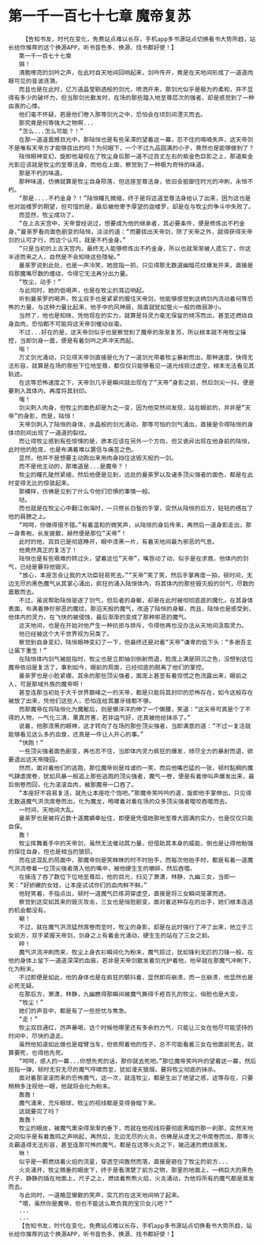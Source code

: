 # 第一千一百七十七章 魔帝复苏
        【告知书友，时代在变化，免费站点难以长存，手机app多书源站点切换看书大势所趋，站长给你推荐的这个换源APP，听书音色多、换源、找书都好使！】
       第一千一百七十七章
       锵！
       清脆嘹亮的剑吟之声，在此时自天地间回响起来，剑吟传开，竟是在天地间形成了一道道肉眼可见的音波涟漪。
       而且也是在此时，亿万道晶莹剔透般的剑光，喷洒开来，那剑光似乎是极为的柔和，并不显得有多少的破坏力，但当那剑光散发时，在场的那些踏入地至尊层次的强者，却是感觉到了一种由衷的心悸。
       他们毫不怀疑，若是他们卷入那等剑光之中，恐怕会在顷刻间湮灭而去。
       那究竟是何等强大之物啊...
       “怎么...怎么可能？！”
       在那一道道震撼目光中，那陆恒也是有些呆滞的望着这一幕，忍不住的喃喃失声，这天帝剑不是唯有天帝方才能够拔出的吗？为何眼下，一个不过九品圆满的小子，竟然也是能够做到了？
       陆恒眼神变幻，旋即他凝视在了牧尘身后那一道不过百丈左右的紫金色巨影之上，那道紫金光影应该就是牧尘的至尊法身，而他在上面，察觉到了一种极为奇特的味道。
       那是不朽的味道。
       那种味道，仿佛就算是牧尘自身陨落，但这座至尊法身，依旧会抵御住时光的冲刷，永恒不朽。
       “那是....不朽金身？！”陆恒瞳孔微缩，终于是将这道至尊法身给认了出来，因为这也是他对迦楼罗的期望，但可惜的是，最后被他寄予厚望的迦楼罗，却是在与牧尘的争斗中失败了。
       而显然，牧尘成功了。
       “在上古天宫中，天帝曾经说过，想要成为他的继承者，其必要条件，便是修炼出不朽金身。”曼荼罗看向面色剧变的陆恒，淡淡的道：“而要拔出天帝剑，除了天帝之外，就得获得天帝剑的认可才行，而这个认可，就是不朽金身。”
       “只是当初的上古天宫内，最终无人能够修炼出不朽金身，所以也就渐渐被人遗忘了，你这半途而来之人，自然是不会知晓这些隐秘。”
       曼荼罗说到此处，也是一声冷笑，她屈指一抓，只见得那无数道幽暗花纹爆发开来，直接是将那魔嘴尽数的缠绕，令得它无法再分出力量。
       “牧尘，动手！”
       与此同时，她的低喝声，也是在牧尘的耳边响起。
       听到曼荼罗的喝声，牧尘双手也是紧紧的握住天帝剑，他能够感觉到这柄剑内流动着何等恐怖的力量，与这种力量比起来，他手中的风神扇，简直就犹如萤火一般的微弱渺小。
       当然了，他也是知晓，凭他现在的实力，就算是将灵力毫无保留的倾泻而出，甚至还燃烧自身血肉，恐怕都不可能将这天帝剑催动丝毫。
       不过...好在的是，这天帝剑似乎也是察觉到了魔帝的渐渐复苏，所以根本就不用牧尘操控，当即剑身一震，便是有着剑吟之声冲天而起。
       嗡！
       万丈剑光涌动，只见得天帝剑直接是化为了一道剑光带着牧尘暴射而出，那种速度，快得无法形容，就算是在场的那些下位地至尊，都仅仅只能够看见一道光线掠过虚空，根本无法看见其轨迹。
       在这等恐怖速度之下，天帝剑几乎是瞬间就出现在了“天帝”身影之前，然后剑尖一抖，便是要刺入其体内，再度将其封印。
       嗤！
       剑尖刺入肉身，但牧尘的面色却是为之一变，因为他突然间发现，站在眼前的，并非是“天帝”的身影，而是，陆恒！
       天帝剑刺入了陆恒的身体，水晶般的剑光涌动，那等可怕的剑气涌出，直接是令得陆恒的身体顷刻间出现了一道道的裂纹。
       而让得牧尘感到有些惊悚的是，原本应该在另外一个方向，但又诡异出现在他身前的陆恒，此时他的脸庞，也是布满着难以置信与痛苦之色。
       显然，他并不是想要主动跑出来用肉身挡住这毁灭般的一剑。
       而不是他主动的，那难道是...是魔帝？！
       牧尘的瞳孔陡然紧缩，然后他便是见到，远处的曼荼罗以及诸多顶尖强者的面色，都是在此时变得无比的惊骇起来。
       那模样，仿佛是见到了什么令他们恐惧的事情一般。
       哒。
       而也就是在牧尘心中翻江倒海时，一只修长白皙的手掌，突然从陆恒的后方，轻轻的搭在了他的肩膀之上。
       “呵呵，你做得很不错。”有着温和的微笑声，从陆恒的身后传来，再然后一道身影走出，那一身青袍，长发披散，赫然便是那位“天帝”！
       此时的他，双目已是彻底睁开，眼中漆黑一片，有着天地间最为邪恶的气息。
       他竟然真正的复活了！
       陆恒也是有些艰难的转过头，望着这位“天帝”，嘴唇动了动，似乎是在求救，他体内的剑气，已经是要将他毁灭。
       “放心，本座怎会让我的大功臣轻易死去。”“天帝”笑了笑，然后手掌再度一拍，顿时间，无边无尽的黑色魔气从其掌心涌出，疯狂的涌入陆恒体内，将其体内的那些毁灭般的剑气，尽数的震散而去。
       不过，虽说帮助陆恒驱逐了剑气，但后者的身躯，却是在此时被彻彻底底的魔化，在其身体表面，布满着狰狞邪恶的魔纹，那滔天般的魔气，改造了陆恒的身躯，而且，陆恒也是感受到，他体内的灵力，在飞快的被侵蚀，最后渐渐的变成了那种邪恶的魔气。
       这天地间，也是在开始对他产生一种抗拒与排斥，令得他再也没办法从天地间汲取灵力。
       他已经被这个大千世界视为另类了。
       察觉到自身变幻，陆恒眼神变幻了一下，但最终还是对着“天帝”谦卑的低下头：“多谢吾主让属下重生！”
       在陆恒体内剑气被屈指时，牧尘也是立即抽剑倒射而退，脸庞上满是阴沉之色，没想到这位魔帝依旧是复活了，事到如今，眼前的局面，已经彻底的脱离了他们的掌控。
       曼荼罗也是小脸紧绷，其余的那些顶尖强者，面庞上甚至有着惊慌之色流露出来，眼前之人，可是那域外族的魔帝啊！
       甚至连那当初处于大千世界巅峰之一的天帝，都是只能将其封印的恐怖存在，如今这般存在被放了出来，凭他们这些人，恐怕连给其塞牙缝都不够。
       而那魔帝在将陆恒化为魔躯后，则是懒洋洋的伸了一个懒腰，笑道：“这天帝可真是个了不得的人物，一气化三清，果真厉害，若非运气好，还真被他给抹杀了。”
       说着，他那漆黑的眼神，这才转向了在场的那些顶尖强者，当即满意的道：“不过一复活就能够看见这么多的血食，还真是一件让人开心的事。”
       “快跑！”
       一些顶尖强者面色剧变，再也忍不住，当即体内灵力疯狂的爆发，倾尽全力的暴射而退，欲要退出这天帝陵园。
       然而，面对着他们的逃跑，那位魔帝则是戏谑的一笑，而后他嘴巴猛的一张，顿时黏稠的魔气肆虐席卷，犹如风暴一般追上那些逃跑的顶尖强者，魔气一卷，便是有着惨叫声爆发出来，最后倒卷而回，化为滚滚血肉，被那魔帝一口吞了。
       “本座好不容易复活，就先让本座吃个饱吧。”那魔帝笑吟吟的道，旋即他手掌伸出，只见得无数道魔气洪流席卷而出，化为魔龙，咆哮着对着在场的众多顶尖强者噬咬吞噬而去。
       一时间，天地间大乱。
       曼荼罗也是被将近数十道魔蟒牵扯住，即便是凭借她那地至尊大圆满的实力，也是仅仅只能自保。
       轰！
       牧尘挥舞着手中的天帝剑，虽然无法催动其力量，但借助其本身的威能，倒也是让得他勉强的保住自身，但也是相当的狼狈。
       而在这混乱的局面中，那魔帝则是笑眯眯的时不时抬手，而每次他抬手时，都是有着一道魔气洪流卷着一位顶尖强者落入他的嘴中，被他硬生生的嚼碎，然后吞噬。
       在接连了吞了数位下位地至尊后，他的目光，扫见了萧潇，林静，九幽三女，当即一笑：“好娇嫩的女娃，让本座试试你们的血肉鲜不鲜。”
       他轻笑着，手指点出，顿时一道魔气匹练洞穿虚空，直接是将三女瞬间笼罩而进。
       察觉到这突如其来的毁灭攻击，三女也是俏脸剧变，面对着这种存在的出手，她们根本连逃的机会都没有。
       唰！
       不过，就在魔气洪流猛然席卷而至时，牧尘的身影，却是在此时强行了冲了出来，他立于三女前方，双手紧握天帝剑，剑身之上有着金光涌动，硬生生的站在了三女之前。
       砰！
       魔气洪流冲刷而来，牧尘上身衣衫瞬间化为粉末，魔气掠过，犹如锋利无匹的刀锋一般，在他的身体上留下一道道深深的血痕，若非是天帝剑散发着剑光护着他，他早就在那魔气冲刷下，化为粉末。
       不过即便是如此，他的身体也是在疯狂的颤抖着，显然即将崩溃，而一旦崩溃，他显然也是必死无疑。
       在那后方，萧潇，林静，九幽瞧得那瞬间被魔气撕得千疮百孔的牧尘，俏脸也是大变。
       “牧尘！”
       她们的声音中，都是有了一些担忧与焦急。
       “走！”
       牧尘双目通红，厉声暴喝，这个时候他哪里还有多余的力气，只能让三女在他尽可能坚持的时间中，尽快的退走。
       虽然他知道如此做也是螳臂当车，但依照着他的性子，总不可能看着三女在他面前死去，就算要死，也得他先死。
       “呵呵，感人的一幕...你想先死的话，那你就去死吧。”那位魔帝笑吟吟的望着这一幕，然后屈指一弹，顿时无穷无尽的魔气呼啸而至，犹如漫天狼烟，要将牧尘彻底的抹杀。
       面对着那滚滚而来的恐怖魔气，这一次，就连牧尘，都是生出了绝望之感，这等存在，只要稍稍多注视他一眼，他就将会化为粉末。
       轰轰！
       魔气涌来，充斥眼球，牧尘的视线都是变得昏暗下来。
       这就要完了吗？
       轰轰！
       牧尘的眼皮，被魔气熏染得渐渐的垂下，而就在他视线将要彻底黑暗的那一刹那，突然天地之间似乎是有着轰鸣之声响起，再然后，无边无尽的火炎，仿佛是从虚无之中席卷而出，那等火炎霸道得无法形容，甚至连那可怖的魔气，都是在这等火炎之下，被迅速的燃烧蒸发。
       咻！
       似乎是一颗燃烧着火焰的流星，穿透空间轰然而落，直接是砸在了牧尘的前方...
       火炎涌开，牧尘微垂的眼皮下，终于是看清楚了前方之物，那里的地面上，一柄巨大的黑色尺子，静静的插在地面上，尺子之上，燃烧着熊熊火焰，火炎涌动，为他将所有的魔气都是蒸发而去。
       与此同时，一道略显懒散的笑声，突兀的在这天地间响了起来。
       “喂，虽然你是魔帝，但也不能这么欺负我的宝贝女儿吧？”
       ...
       ...
       【告知书友，时代在变化，免费站点难以长存，手机app多书源站点切换看书大势所趋，站长给你推荐的这个换源APP，听书音色多、换源、找书都好使！】